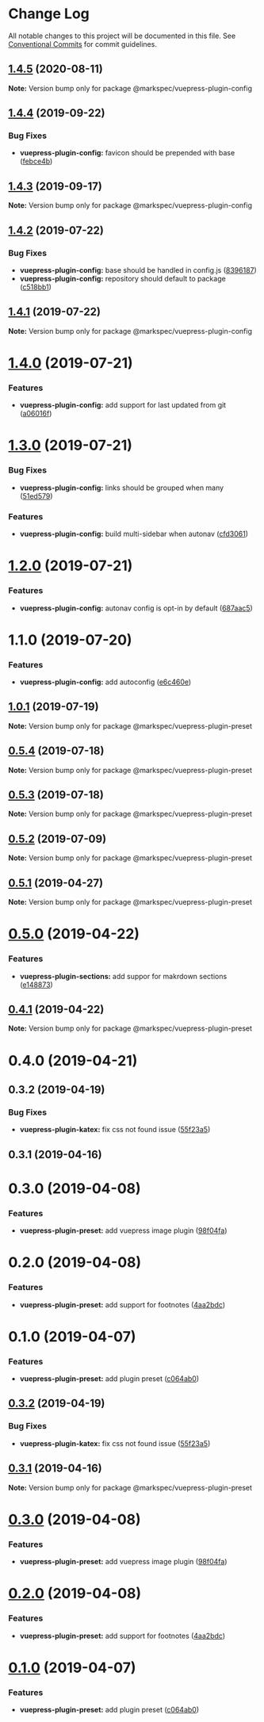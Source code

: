 # Change Log

All notable changes to this project will be documented in this file.
See [Conventional Commits](https://conventionalcommits.org) for commit guidelines.

## [1.4.5](https://github.com/stasson/markspec/compare/@markspec/vuepress-plugin-config@1.4.4...@markspec/vuepress-plugin-config@1.4.5) (2020-08-11)

**Note:** Version bump only for package @markspec/vuepress-plugin-config





## [1.4.4](https://github.com/stasson/markspec/compare/@markspec/vuepress-plugin-config@1.4.3...@markspec/vuepress-plugin-config@1.4.4) (2019-09-22)


### Bug Fixes

* **vuepress-plugin-config:** favicon should be prepended with base ([febce4b](https://github.com/stasson/markspec/commit/febce4b))





## [1.4.3](https://github.com/stasson/markspec/compare/@markspec/vuepress-plugin-config@1.4.2...@markspec/vuepress-plugin-config@1.4.3) (2019-09-17)

**Note:** Version bump only for package @markspec/vuepress-plugin-config





## [1.4.2](https://github.com/stasson/markspec/compare/@markspec/vuepress-plugin-config@1.4.1...@markspec/vuepress-plugin-config@1.4.2) (2019-07-22)


### Bug Fixes

* **vuepress-plugin-config:** base should be handled in config.js ([8396187](https://github.com/stasson/markspec/commit/8396187))
* **vuepress-plugin-config:** repository should default to package ([c518bb1](https://github.com/stasson/markspec/commit/c518bb1))





## [1.4.1](https://github.com/stasson/markspec/compare/@markspec/vuepress-plugin-config@1.4.0...@markspec/vuepress-plugin-config@1.4.1) (2019-07-22)

**Note:** Version bump only for package @markspec/vuepress-plugin-config





# [1.4.0](https://github.com/stasson/markspec/compare/@markspec/vuepress-plugin-config@1.3.0...@markspec/vuepress-plugin-config@1.4.0) (2019-07-21)


### Features

* **vuepress-plugin-config:** add support for last updated from git ([a06016f](https://github.com/stasson/markspec/commit/a06016f))





# [1.3.0](https://github.com/stasson/markspec/compare/@markspec/vuepress-plugin-config@1.2.0...@markspec/vuepress-plugin-config@1.3.0) (2019-07-21)


### Bug Fixes

* **vuepress-plugin-config:** links should be grouped when many ([51ed579](https://github.com/stasson/markspec/commit/51ed579))


### Features

* **vuepress-plugin-config:** build multi-sidebar when autonav ([cfd3061](https://github.com/stasson/markspec/commit/cfd3061))





# [1.2.0](https://github.com/stasson/markspec/compare/@markspec/vuepress-plugin-config@1.1.0...@markspec/vuepress-plugin-config@1.2.0) (2019-07-21)


### Features

* **vuepress-plugin-config:** autonav config is opt-in by default ([687aac5](https://github.com/stasson/markspec/commit/687aac5))





# 1.1.0 (2019-07-20)


### Features

* **vuepress-plugin-config:** add autoconfig ([e6c460e](https://github.com/stasson/markspec/commit/e6c460e))





## [1.0.1](https://github.com/stasson/markspec/compare/@markspec/vuepress-plugin-preset@1.0.0...@markspec/vuepress-plugin-preset@1.0.1) (2019-07-19)

**Note:** Version bump only for package @markspec/vuepress-plugin-preset





## [0.5.4](https://github.com/stasson/markspec/compare/@markspec/vuepress-plugin-preset@0.5.3...@markspec/vuepress-plugin-preset@0.5.4) (2019-07-18)

**Note:** Version bump only for package @markspec/vuepress-plugin-preset





## [0.5.3](https://github.com/stasson/markspec/compare/@markspec/vuepress-plugin-preset@0.5.2...@markspec/vuepress-plugin-preset@0.5.3) (2019-07-18)

**Note:** Version bump only for package @markspec/vuepress-plugin-preset





## [0.5.2](https://github.com/stasson/markspec/compare/@markspec/vuepress-plugin-preset@0.5.1...@markspec/vuepress-plugin-preset@0.5.2) (2019-07-09)

**Note:** Version bump only for package @markspec/vuepress-plugin-preset





## [0.5.1](https://github.com/stasson/markspec/compare/@markspec/vuepress-plugin-preset@0.5.0...@markspec/vuepress-plugin-preset@0.5.1) (2019-04-27)

**Note:** Version bump only for package @markspec/vuepress-plugin-preset





# [0.5.0](https://github.com/stasson/markspec/compare/@markspec/vuepress-plugin-preset@0.4.1...@markspec/vuepress-plugin-preset@0.5.0) (2019-04-22)


### Features

* **vuepress-plugin-sections:** add suppor for makrdown sections ([e148873](https://github.com/stasson/markspec/commit/e148873))





## [0.4.1](https://github.com/stasson/markspec/compare/@markspec/vuepress-plugin-preset@0.4.0...@markspec/vuepress-plugin-preset@0.4.1) (2019-04-22)

**Note:** Version bump only for package @markspec/vuepress-plugin-preset





# 0.4.0 (2019-04-21)



## 0.3.2 (2019-04-19)


### Bug Fixes

* **vuepress-plugin-katex:** fix css not found issue ([55f23a5](https://github.com/stasson/markspec/commit/55f23a5))



## 0.3.1 (2019-04-16)



# 0.3.0 (2019-04-08)


### Features

* **vuepress-plugin-preset:** add vuepress image plugin ([98f04fa](https://github.com/stasson/markspec/commit/98f04fa))



# 0.2.0 (2019-04-08)


### Features

* **vuepress-plugin-preset:** add support for footnotes ([4aa2bdc](https://github.com/stasson/markspec/commit/4aa2bdc))



# 0.1.0 (2019-04-07)


### Features

* **vuepress-plugin-preset:** add plugin preset ([c064ab0](https://github.com/stasson/markspec/commit/c064ab0))





## [0.3.2](https://github.com/stasson/markspec/compare/v0.3.1...v0.3.2) (2019-04-19)


### Bug Fixes

* **vuepress-plugin-katex:** fix css not found issue ([55f23a5](https://github.com/stasson/markspec/commit/55f23a5))





## [0.3.1](https://github.com/stasson/markspec/compare/v0.3.0...v0.3.1) (2019-04-16)

**Note:** Version bump only for package @markspec/vuepress-plugin-preset





# [0.3.0](https://github.com/stasson/markspec/compare/v0.2.0...v0.3.0) (2019-04-08)


### Features

* **vuepress-plugin-preset:** add vuepress image plugin ([98f04fa](https://github.com/stasson/markspec/commit/98f04fa))





# [0.2.0](https://github.com/stasson/markspec/compare/v0.1.0...v0.2.0) (2019-04-08)


### Features

* **vuepress-plugin-preset:** add support for footnotes ([4aa2bdc](https://github.com/stasson/markspec/commit/4aa2bdc))





# [0.1.0](https://github.com/stasson/markspec/compare/v0.0.1...v0.1.0) (2019-04-07)


### Features

* **vuepress-plugin-preset:** add plugin preset ([c064ab0](https://github.com/stasson/markspec/commit/c064ab0))
